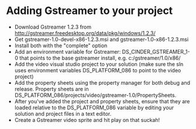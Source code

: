 Adding Gstreamer to your project
========================

* Download Gstreamer 1.2.3 from http://gstreamer.freedesktop.org/data/pkg/windows/1.2.3/
* Get gstreamer-1.0-devel-x86-1.2.3.msi and gstreamer-1.0-x86-1.2.3.msi
* Install both with the "complete" option
* Add an environment variable for Gstreamer: DS_CINDER_GSTREAMER_1-0 that points to the base gstreamer install, e.g. c:/gstreamer/1.0/x86/
* Add the video visual studio project to your solution (make sure the sln uses environment variables DS_PLATFORM_086 to point to the video project)
* Add the property sheets using the property manager for both debug and release. Property sheets are in DS_PLATFORM_086/projects/video/gstreamer-1.0/PropertySheets.
* After you've added the project and property sheets, ensure that they are loaded relative to the DS_PLATFORM_086 variable by editing your solution and project files in a text editor.
* Create a Gstreamer video sprite and hit play on that suckah!
